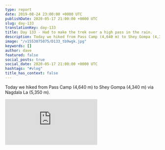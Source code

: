 ```yaml
---
type: report
date: 2019-08-24 23:00:00 +0000 UTC
publishDate: 2020-05-17 21:00:00 +0000 UTC
slug: day-133
translationKey: day-133
title: Day 133 - Had to make the trek over a high pass in the rain.
description: Today we hiked from Pass Camp (4,640 m) to Shey Gompa (4,340 m) via Nagdala La (5,350 m).
image: "/v1553075075/D133_tb9wgk.jpg"
keywords: []
author: dave
featured: false
social_posts: true
social_date: 2020-05-17 21:00:00 +0000 UTC
hashtags: "#vlog"
title_has_context: false
---
```


Today we hiked from Pass Camp (4,640 m) to Shey Gompa (4,340 m) via Nagdala La (5,350 m).

<iframe class="youtube" src="https://www.youtube.com/embed/4O1Uivigybw" frameborder="0" allow="accelerometer; autoplay; encrypted-media; gyroscope; picture-in-picture" allowfullscreen></iframe>

